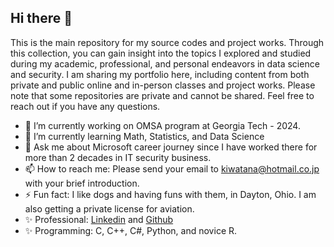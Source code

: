## Hi there 👋

This is the main repository for my source codes and project works. Through this collection, you can gain insight into the topics I explored and studied during my academic, professional, and personal endeavors in data science and security. I am sharing my portfolio here, including content from both private and public online and in-person classes and project works. Please note that some repositories are private and cannot be shared. Feel free to reach out if you have any questions. 

<!--
**iptracej-education/iptracej-education** is a ✨ _special_ ✨ repository because its `README.md` (this file) appears on your GitHub profile.

Here are some ideas to get you started:
-->

- 🔭 I’m currently working on OMSA program at Georgia Tech - 2024. 
- 🌱 I’m currently learning Math, Statistics, and Data Science 
- 💬 Ask me about Microsoft career journey since I have worked there for more than 2 decades in IT security business. 
- 📫 How to reach me: Please send your email to kiwatana@hotmail.co.jp with your brief introduction. 
- ⚡ Fun fact: I like dogs and having funs with them, in Dayton, Ohio. I am also getting a private license for aviation.
- ✨ Professional: [Linkedin](https://www.linkedin.com/in/kiyoshi-watanabe-06395213/) and [Github](https://github.com/iptracej/)
- ✨ Programming: C, C++, C#, Python, and novice R. 

